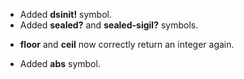 * Added **dsinit!** symbol.
* Added **sealed?** and **sealed-sigil?** symbols.
+ **floor** and **ceil** now correctly return an integer again.
* Added **abs** symbol.
